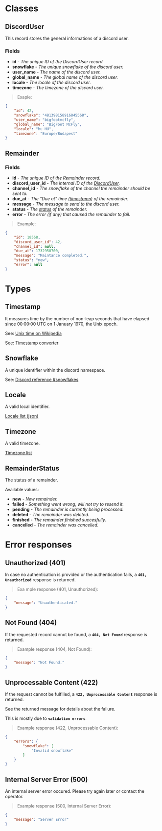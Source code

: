 
# Classes

## DiscordUser

This record stores the general informations of a discord user.

### Fields

- **id** - *The unique ID of the DiscordUser record.*
- **snowflake** - *The unique snowflake of the discord user.*
- **user_name** - *The name of the discord user.*
- **global_name** - *The global name of the discord user.*
- **locale** - *The locale of the discord user.*
- **timezone** - *The timezone of the discord user.*

> Exaple:

```json
{
    "id": 42,
    "snowflake": "481398158916845568",
    "user_name": "bigfootmcfly",
    "global_name": "BigFoot McFly",
    "locale": "hu_HU",
    "timezone": "Europe/Budapest"
}
```

## Remainder

### Fields

- **id** - *The unique ID of the Remainder record.*
- **discord_user_id** - *The internal ID of the [DiscordUser](#discorduser).*
- **channel_id** - *The snowflake of the channel the remainder should be sent to.*
- **due_at** - *The "Due at" time ([timestamp](#timestamp)) of the remainder.*
- **message** - *The message to send to the discord user.*
- **status** - *The [status](#remainderstatus) of the remainder.*
- **error** - *The error (if any) that caused the remainder to fail.*

> Example:

```json
{
    "id": 18568,
    "discord_user_id": 42,
    "channel_id": null,
    "due_at": 1732950700,
    "message": "Maintance completed.",
    "status": "new",
    "error": null
}
```

# Types

## Timestamp

It measures time by the number of non-leap seconds that have elapsed since 00:00:00 UTC on 1 January 1970, the Unix epoch.

See: <a href="https://en.wikipedia.org/wiki/Unix_time" target="_blank">Unix time on Wikipedia</a>

See: <a href="https://www.unixtimestamp.com/" target="_blank">Timestamp converter</a>

## Snowflake

A unique identifier within the discord namespace.

See: <a href="https://discord.com/developers/docs/reference#snowflakes" target="_blank">Discord reference #snowflakes</a>

## Locale

A valid local identifier.

<a href="https://github.com/Nerdtrix/language-list/blob/main/language-list-json.json" target="_blank">Locale list (json)</a>

## Timezone

A valid timezone.

<a href="https://en.wikipedia.org/wiki/List_of_tz_database_time_zones" target="_blank">Timezone list</a>

## RemainderStatus

The status of a remainder.

Available values:

- **new** - *New remainder.*
- **failed** - *Something went wrong, will not try to resend it.*
- **pending** - *The remainder is currently being processed.*
- **deleted** - *The remainder was deleted.*
- **finished** - *The remainder finished succesfully.*
- **cancelled** - *The remainder was cancelled.*



# Error responses

## Unauthorized (401)

In case no authentication is provided or the authentication fails, a **`401, Unauthorized`** response is returned.

> Exa
mple response (401, Unauthorized):

```json
{
    "message": "Unauthenticated."
}
```

## Not Found (404)

If the requested record cannot be found, a **`404, Not Found`** response is returned.

> Example response (404, Not Found):

```json
{
    "message": "Not Found."
}
```

## Unprocessable Content (422)

If the request cannot be fulfilled, a **`422, Unprocessable Content`** response is returned.

See the returned message for details about the failure.

This is mostly due to **`validation errors`**.

> Example response (422, Unprocessable Content):

```json
{
    "errors": {
        "snowflake": [
            "Invalid snowflake"
        ]
    }
}
```

## Internal Server Error (500)

An internal server error occured. Please try again later or contact the operator.

> Example response (500, Internal Server Error):

```json
{
    "message": "Server Error"
}
```
